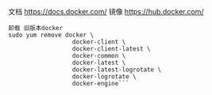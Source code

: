 文档 https://docs.docker.com/
镜像  https://hub.docker.com/

```
卸载 旧版本docker
sudo yum remove docker \
                  docker-client \
                  docker-client-latest \
                  docker-common \
                  docker-latest \
                  docker-latest-logrotate \
                  docker-logrotate \
                  docker-engine```

```